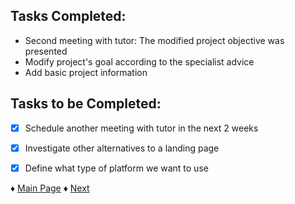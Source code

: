 ## Tasks Completed:
* Second meeting with tutor: The modified project objective was presented
* Modify project's goal according to the specialist advice
* Add basic project information
## Tasks to be Completed:
- [X] Schedule another meeting with tutor in the next 2 weeks
- [X] Investigate other alternatives to a landing page
- [X] Define what type of platform we want to use



♦ [Main Page](https://github.com/Edwin-Lines/Project-Cosmos/tree/Third-Deadline) 
♦ [Next](https://github.com/Edwin-Lines/Project-Cosmos/blob/Third-Deadline/Documentation/Project%20Logs/First%20Deadline%20Logs/3.%20Date:%2008-10-2021.md)
